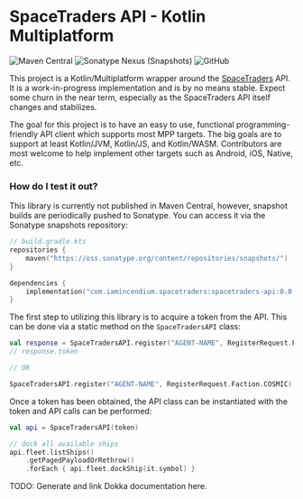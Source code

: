 # SpaceTraders API - Kotlin Multiplatform

![Maven Central](https://img.shields.io/maven-central/v/com.iamincendium.spacetraders/spacetraders-api)
![Sonatype Nexus (Snapshots)](https://img.shields.io/nexus/s/com.iamincendium.spacetraders/spacetraders-api?server=https%3A%2F%2Foss.sonatype.org)
![GitHub](https://img.shields.io/github/license/incendium/spacetraders-api)

This project is a Kotlin/Multiplatform wrapper around the [SpaceTraders](https://spacetraders.io) API. It is a 
work-in-progress implementation and is by no means stable. Expect some churn in the near term, especially as the 
SpaceTraders API itself changes and stabilizes.

The goal for this project is to have an easy to use, functional programming-friendly API client which supports most MPP 
targets.  The big goals are to support at least Kotlin/JVM, Kotlin/JS, and Kotlin/WASM.  Contributors are most welcome 
to help implement other targets such as Android, iOS, Native, etc.

### How do I test it out?

This library is currently not published in Maven Central, however, snapshot builds are periodically pushed to Sonatype.
You can access it via the Sonatype snapshots repository:

```kotlin
// build.gradle.kts
repositories {
    maven("https://oss.sonatype.org/content/repositories/snapshots/")
}

dependencies {
    implementation("com.iamincendium.spacetraders:spacetraders-api:0.0.1-SNAPSHOT")
}
```

The first step to utilizing this library is to acquire a token from the API. This can be done via a static method on the
`SpaceTradersAPI` class:

```kotlin
val response = SpaceTradersAPI.register("AGENT-NAME", RegisterRequest.Faction.COSMIC).getOrRethrow()
// response.token

// OR

SpaceTradersAPI.register("AGENT-NAME", RegisterRequest.Faction.COSMIC).onSuccess { /* it.token */ }
```

Once a token has been obtained, the API class can be instantiated with the token and API calls can be performed:

```kotlin
val api = SpaceTradersAPI(token)

// dock all available ships
api.fleet.listShips()
    .getPagedPayloadOrRethrow()
    .forEach { api.fleet.dockShip(it.symbol) }
```

TODO: Generate and link Dokka documentation here.

